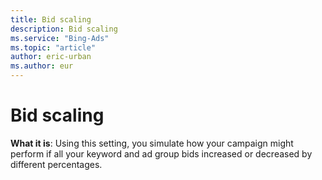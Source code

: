 ```yaml
---
title: Bid scaling
description: Bid scaling
ms.service: "Bing-Ads"
ms.topic: "article"
author: eric-urban
ms.author: eur
---
```


# Bid scaling

**What it is**: Using this setting, you simulate how your campaign might perform if all your keyword and ad group bids increased or decreased by different percentages.


